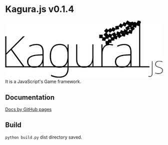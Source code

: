 # Kagura.js v0.1.4
![kagurajs](https://raw.githubusercontent.com/tiocumo/kagura.js/main/asset/KaguraJSblack.svg)  
It is a JavaScript's Game framework.
## Documentation
[Docs by GitHub pages](https://tiocumo.github.io/kagura.js/docs/docs.html)
## Build
```python build.py```
dist directory saved.
